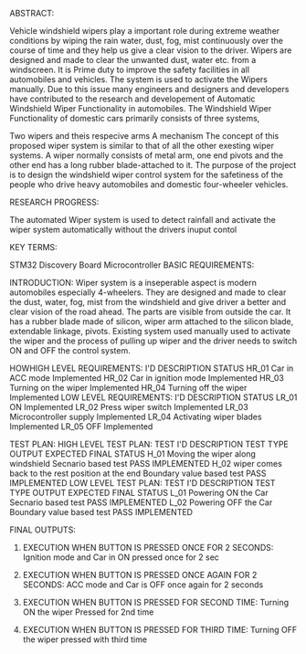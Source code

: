

ABSTRACT:


Vehicle windshield wipers play a important role during extreme weather conditions by wiping the rain water, dust, fog, mist continuously over the course of time and they help us give a clear vision to the driver. Wipers are designed and made to clear the unwanted dust, water etc. from a windscreen. It is Prime duty to improve the safety facilities in all automobiles and vehicles. The system is used to activate the Wipers manually. Due to this issue many engineers and designers and developers have contributed to the research and developement of Automatic Windshield Wiper Functionality in automobiles. The Windshield Wiper Functionality of domestic cars primarily consists of three systems,

Two wipers and theis respecive arms
A mechanism
The concept of this proposed wiper system is similar to that of all the other exesting wiper systems. A wiper normally consists of metal arm, one end pivots and the other end has a long rubber blade-attached to it. The purpose of the project is to design the windshield wiper control system for the safetiness of the people who drive heavy automobiles and domestic four-wheeler vehicles.

RESEARCH PROGRESS:


The automated Wiper system is used to detect rainfall and activate the wiper system automatically without the drivers inuput contol

KEY TERMS:

STM32 Discovery Board
Microcontroller
BASIC REQUIREMENTS:


INTRODUCTION:
Wiper system is a inseperable aspect is modern automobiles especially 4-wheelers. They are designed and made to clear the dust, water, fog, mist from the windshield and give driver a better and clear vision of the road ahead. The parts are visible from outside the car. It has a rubber blade made of silicon, wiper arm attached to the silicon blade, extendable linkage, pivots. Existing system used manually used to activate the wiper and the process of pulling up wiper and the driver needs to switch ON and OFF the control system.


HOWHIGH LEVEL REQUIREMENTS:
I'D	DESCRIPTION	STATUS
 HR_01	Car in ACC mode 	Implemented 
 HR_02	Car in ignition mode 	Implemented 
  HR_03	Turning on the wiper 	 Implemented
  HR_04	 Turning off the wiper	 Implemented
LOW LEVEL REQUIREMENTS:
I'D	DESCRIPTION	STATUS
 LR_01	ON	Implemented
 LR_02	Press wiper switch 	 Implemented
 LR_03	Microcontroller supply	Implemented
 LR_04	Activating wiper blades	Implemented
 LR_05	OFF	Implemented

TEST PLAN:
HIGH LEVEL TEST PLAN:
TEST I'D	DESCRIPTION	TEST TYPE	OUTPUT EXPECTED	FINAL STATUS
H_01 	Moving the wiper along windshield 	 Secnario based test	PASS 	 IMPLEMENTED
 H_02	wiper comes back to the rest position at the end 	Boundary value based test 	 PASS	IMPLEMENTED 
LOW LEVEL TEST PLAN:
TEST I'D	DESCRIPTION	TEST TYPE	OUTPUT EXPECTED	FINAL STATUS
L_01 	Powering ON the Car	 Secnario based test	PASS 	 IMPLEMENTED
 L_02	Powering OFF the Car	Boundary value based test 	 PASS	IMPLEMENTED 
 
 
FINAL OUTPUTS:
1. EXECUTION WHEN BUTTON IS PRESSED ONCE FOR 2 SECONDS:
Ignition mode and Car in ON
pressed once for 2 sec

2. EXECUTION WHEN BUTTON IS PRESSED ONCE AGAIN FOR 2 SECONDS:
ACC mode and Car is OFF
once again for 2 seconds

3. EXECUTION WHEN BUTTON IS PRESSED FOR SECOND TIME:
Turning ON the wiper
Pressed for 2nd time

4. EXECUTION WHEN BUTTON IS PRESSED FOR THIRD TIME:
Turning OFF the wiper
pressed with third time
